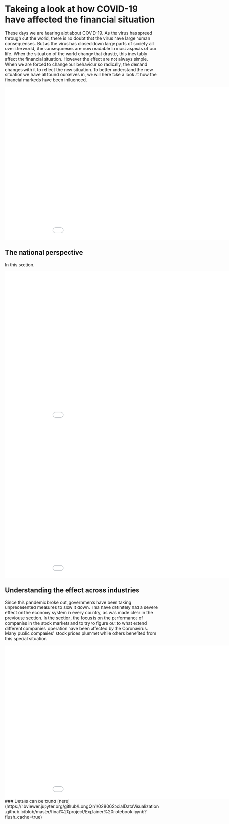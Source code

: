 # Takeing a look at how COVID-19 have affected the financial situation
These days we are hearing alot about COVID-19. As the virus has spreed through out the world, there is no doubt that the virus have large human consequenses. But as the virus has closed down large parts of society all over the world, the consequneses are now readable in most aspects of our life. When the situation of the world change that drastic, this inevitably affect the financial situation. However the effect are not always simple. When we are forced to change our behaviour so radically, the demand changes with it to reflect the new situation. To better understand the new situation we have all found ourselves in, we will here take a look at how the financial markeds have been influenced.

<iframe src="final project/virusWorldMap.html"
    sandbox="allow-same-origin allow-scripts"
    width="1000"
    height="500"
    scrolling="no"
    seamless="seamless"
    frameborder="0">
</iframe>

## The national perspective
In this section.
<iframe src="final project/PricePercentageFromStart2020.html.html"
    sandbox="allow-same-origin allow-scripts"
    width="1000"
    height="500"
    scrolling="no"
    seamless="seamless"
    frameborder="0">
</iframe>

<iframe src="final project/COVID19_Confirmed_Cases.html"
    sandbox="allow-same-origin allow-scripts"
    width="1000"
    height="500"
    scrolling="no"
    seamless="seamless"
    frameborder="0">
</iframe>

## Understanding the effect across industries
Since this pandemic broke out, governments have been taking unprecedented measures to slow it down. Thia have definitely had a severe effect on the economy system in every country, as was made clear in the previouse section. In the section, the focus is on the performance of companies in the stock markets and to try to figure out to what extend different companies' operation have been affected by the Coronavirus. Many public companies' stock prices plummet while others benefited from this special situation.
<iframe src="final project/Company Stock.html"
    sandbox="allow-same-origin allow-scripts"
    width="1000"
    height="500"
    scrolling="no"
    seamless="seamless"
    frameborder="0">
</iframe>
### Details can be found [here](https://nbviewer.jupyter.org/github/LongQin1/02806SocialDataVisualization.github.io/blob/master/final%20project/Explainer%20notebook.ipynb?flush_cache=true)
